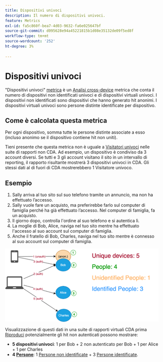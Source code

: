 ```yaml
---
title: Dispositivi univoci
description: Il numero di dispositivi univoci.
feature: Metrics
exl-id: fa5c860f-bea7-4d03-9632-fa6e025647bf
source-git-commit: d095628e94a45221815b1d08e35132de09f5ed8f
workflow-type: tm+mt
source-wordcount: '252'
ht-degree: 3%

---
```


# Dispositivi univoci

&quot;Dispositivi univoci&quot; [metrica](overview.md) è un [Analisi cross-device](../cda/overview.md) metrica che conta il numero di dispositivi non identificati univoci e di dispositivi virtuali univoci. I dispositivi non identificati sono dispositivi che hanno generato hit anonimi. I dispositivi virtuali univoci sono persone distinte identificate per dispositivo.

## Come è calcolata questa metrica

Per ogni dispositivo, somma tutte le persone distinte associate a esso (incluso anonimo se il dispositivo contiene hit non uniti).

Tieni presente che questa metrica non è uguale a [Visitatori univoci](unique-visitors.md) nelle suite di rapporti non CDA. Ad esempio, un dispositivo è condiviso da 3 account diversi. Se tutti e 3 gli account visitano il sito in un intervallo di reporting, il rapporto risultante mostrerà 3 dispositivi univoci in CDA. Gli stessi dati al di fuori di CDA mostrerebbero 1 Visitatore univoco.

## Esempio

1. Sally arriva al tuo sito sul suo telefono tramite un annuncio, ma non ha effettuato l’accesso.
1. Sally vuole fare un acquisto, ma preferirebbe farlo sul computer di famiglia perché ha già effettuato l’accesso. Nel computer di famiglia, fa un acquisto.
1. Il giorno dopo, controlla l&#39;ordine al suo telefono e si autentica lì.
1. La moglie di Bob, Alice, naviga nel tuo sito mentre ha effettuato l&#39;accesso al suo account sul computer di famiglia.
1. Anche il fratello di Bob, Charles, naviga nel tuo sito mentre è connesso al suo account sul computer di famiglia.

![Numero di dispositivi univoci](/help/components/metrics/assets/Unique_Devices_Count.png)

Visualizzazione di questi dati in una suite di rapporti virtuali CDA prima [Riproduci](/help/components/cda/replay.md) potenzialmente gli hit non autenticati possono mostrare:

* **5 dispositivi univoci**: 1 per Bob + 2 non autenticato per Bob + 1 per Alice + 1 per Charles
* **4 [Persone](people.md)**: 1 [Persone non identificate](unidentified-people.md) + 3 [Persone identificate](identified-people.md).
